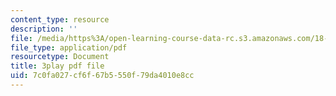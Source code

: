 ```yaml
---
content_type: resource
description: ''
file: /media/https%3A/open-learning-course-data-rc.s3.amazonaws.com/18-01sc-single-variable-calculus-fall-2010/7c0fa027cf6f67b5550f79da4010e8cc_9v25gg2qJYE.pdf
file_type: application/pdf
resourcetype: Document
title: 3play pdf file
uid: 7c0fa027-cf6f-67b5-550f-79da4010e8cc
---
```

